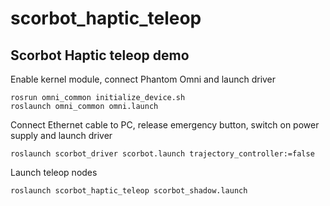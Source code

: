 # scorbot_haptic_teleop

## Scorbot Haptic teleop demo

Enable kernel module, connect Phantom Omni and launch driver
```
rosrun omni_common initialize_device.sh
roslaunch omni_common omni.launch
```
Connect Ethernet cable to PC, release emergency button, switch on power supply and launch driver
```
roslaunch scorbot_driver scorbot.launch trajectory_controller:=false
```
Launch teleop nodes
```
roslaunch scorbot_haptic_teleop scorbot_shadow.launch
```